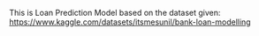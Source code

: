 This is Loan Prediction Model based on the dataset given: https://www.kaggle.com/datasets/itsmesunil/bank-loan-modelling
